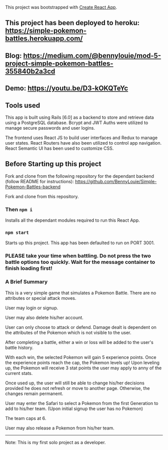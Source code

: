 This project was bootstrapped with [Create React App](https://github.com/facebook/create-react-app).

## This project has been deployed to heroku: https://simple-pokemon-battles.herokuapp.com/

## Blog: https://medium.com/@bennylouie/mod-5-project-simple-pokemon-battles-355840b2a3cd

## Demo: https://youtu.be/D3-kOKQTeYc

## Tools used

This app is built using Rails [6.0] as a backend to store and retrieve data using a PostgreSQL database. Bcrypt and JWT Auths were utilized to manage secure passwords and user logins.

The frontend uses React JS to build user interfaces and Redux to manage user states. React Routers have also been utilized to control app navigation. React Semantic UI has been used to customize CSS.

## Before Starting up this project

Fork and clone from the following repository for the dependant backend 
(follow README for instructions):
https://github.com/BennyLouie/Simple-Pokemon-Battles-backend

Fork and clone from this repository.

### Then `npm i`

Installs all the dependant modules required to run this React App.

### `npm start`

Starts up this project. This app has been defaulted to run on PORT 3001.

### PLEASE take your time when battling. Do not press the two battle options too quickly. Wait for the message container to finish loading first!

### A Brief Summary

This is a very simple game that simulates a Pokemon Battle. There are no attributes or special attack moves.

User may login or signup.

User may also delete his/her account.

User can only choose to attack or defend.
Damage dealt is dependent on the attributes of the Pokemon which is not visible to the user.

After completing a battle, either a win or loss will be added to the user's battle history.

With each win, the selected Pokemon will gain 5 experience points.
Once the experience points reach the cap, the Pokemon levels up!
Upon leveling up, the Pokemon will receive 3 stat points the user may apply to anny of the current stats.

Once used up, the user will still be able to change his/her decisions provided he does not refresh or move to another page. Otherwise, the changes remain permanent.

User may enter the Safari to select a Pokemon from the first Generation to add to his/her team. (Upon initial signup the user has no Pokemon)

The team caps at 6.

User may also release a Pokemon from his/her team.

------------------------------------------------------------------------------------------------------------------------------
Note: This is my first solo project as a developer.
